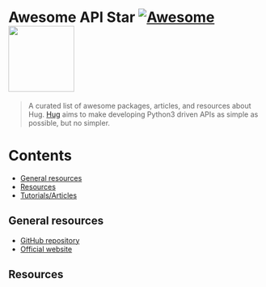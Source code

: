 Awesome API Star [![Awesome](https://cdn.rawgit.com/sindresorhus/awesome/d7305f38d29fed78fa85652e3a63e154dd8e8829/media/badge.svg)](https://github.com/sindresorhus/awesome) <img src='https://discuss.apistar.org/uploads/apistar/original/1X/7642c49724f48d62167cc94409aa6cf730c49aa9.png' width='130'/>
===============

> A curated list of awesome packages, articles, and resources about Hug.
> [Hug](https://github.com/timothycrosley/hug) aims to make developing Python3 driven APIs as simple as possible, but no simpler.

# Contents
- [General resources](#general-resources)
- [Resources](#resources)
- [Tutorials/Articles](#tutorials)

## General resources

- [GitHub repository](https://github.com/timothycrosley/hug)
- [Official website](http://www.hug.rest/)

## Resources